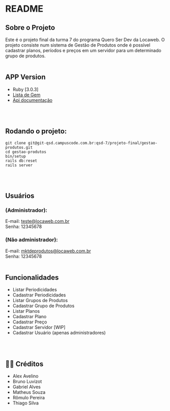 # README

## Sobre o Projeto

Este é o projeto final da turma 7 do programa Quero Ser Dev da Locaweb. O projeto consiste num sistema de Gestão de Produtos onde é possível cadastrar planos, períodos e preços em um servidor para um determinado grupo de produtos.
<br />
<br />

## APP Version
  - Ruby [3.0.3]
  - [Lista de Gem](Gemfile)
  - [Api documentação](API.md)
<br />
<br />

## Rodando o projeto:
```
git clone git@git-qsd.campuscode.com.br:qsd-7/projeto-final/gestao-produtos.git
cd gestao-produtos
bin/setup
rails db:reset
rails server
```
<br />
<br />

## Usuários

### (Administrador):
E-mail: teste@locaweb.com.br
<br />
Senha: 12345678
<br />

### (Não administrador):
E-mail: mktdeprodutos@locaweb.com.br
<br />
Senha: 12345678
<br />
<br />

## Funcionalidades
  - Listar Periodicidades
  - Cadastrar Periodicidades
  - Listar Grupos de Produtos
  - Cadastrar Grupo de Produtos
  - Listar Planos
  - Cadastrar Plano
  - Cadastrar Preço
  - Cadastrar Servidor [WIP]
  - Cadastrar Usuário (apenas administradores)
<br />
<br />

  ## 👨‍🍳 Créditos
- Alex Avelino
- Bruno Luvizot
- Gabriel Alves
- Matheus Souza
- Rômulo Pereira
- Thiago Silva
